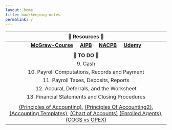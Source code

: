 ```yaml
---
layout: home
title: bookkeeping notes
permalink: /
---
```



| :honeybee: Resources :honeybee: |
|:---------:|
| [**McGraw-Course**](https://connect.mheducation.com/connect/hmStudentCourseList.do) &nbsp; &nbsp; [**AIPB**](https://aipb.org) &nbsp; &nbsp; [**NACPB**](https://www.certifiedpublicbookkeeper.org) &nbsp; &nbsp; [**Udemy**](https://www.udemy.com/)|
||
| :hatching_chick: **TO DO** :hatching_chick: |
|9. Cash|
|10. Payroll Computations, Records and Payment|
|11. Payroll Taxes, Deposits, Reports|
|12. Accural, Deferrals, and the Worksheet|
|13. Financial Statements and Closing Procedures|
||
|[(Principles of Accounting)](https://openstax.org/books/principles-financial-accounting/pages/10-3-calculate-the-cost-of-goods-sold-and-ending-inventory-using-the-perpetual-method), [(Principles Of Accounting2)](https://www.principlesofaccounting.com/illustrative-entries/freight/), [(Accounting Templates)](https://www.wordstemplatespro.com/accounting-excel-templates.html), [(Chart of Accounts)](https://www.nahb.org/-/media/NAHB/nahb-community/docs/member-benefits/knowledge/biztools/nahb-chart-of-accounts-2016.pdf) [(Enrolled Agents)](https://www.irs.gov/tax-professionals/enrolled-agents), [(COGS vs OPEX)](https://www.investopedia.com/ask/answers/101314/what-are-differences-between-operating-expenses-and-cost-goods-sold-cogs.asp)|